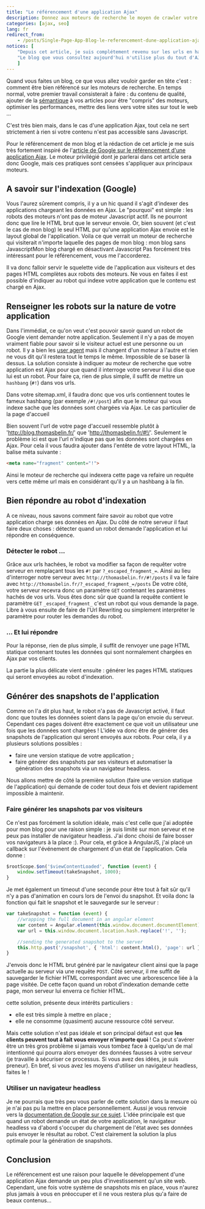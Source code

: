```yaml
---
title: "Le référencement d'une application Ajax"
description: Donnez aux moteurs de recherche le moyen de crawler votre application ajax
categories: [ajax, seo]
lang: fr
redirect_from:
    - /posts/Single-Page-App-Blog-le-referencement-dune-application-ajax/
notices: [
    "Depuis cet article, je suis complétement revenu sur les urls en hashbang au profit des urls HTML5. Aujourd'hui, je ne vous conseille pas d'utiliser les hashbang. Pour comprendre pourquoi je vous invite à lire l'article [passer des url hashbang aux urls HTML5](/p/passer-des-urls-hashbang-au-html5-pushstate/).",
    "Le blog que vous consultez aujourd'hui n'utilise plus du tout d'AJAX pour charger son contenu."
    ]
---
```

Quand vous faites un blog, ce que vous allez vouloir garder en tête c'est : comment être bien référencé sur les moteurs de recherche. En temps normal, votre premier travail consisterait à faire : du contenu de qualité, ajouter de la [sémantique](http://googlewebmastercentral.blogspot.fr/2012/07/on-web-semantics.html) à vos articles pour être "compris" des moteurs, optimiser les performances, mettre des liens vers votre sites sur tout le web ...

C'est très bien mais, dans le cas d'une application Ajax, tout cela ne sert strictement à rien si votre contenu n'est pas accessible sans Javascript.

Pour le référencement de mon blog et la rédaction de cet article je me suis très fortement inspiré de l'[article de Google sur le référencement d'une application Ajax](https://developers.google.com/webmasters/ajax-crawling/). Le moteur privilégié dont je parlerai dans cet article sera donc Google, mais ces pratiques sont censées s'appliquer aux principaux moteurs.

## A savoir sur l'indexation (Google)

Vous l'aurez sûrement compris, il y a un hic quand il s'agit d'indexer des applications chargeant les données en Ajax. Le "pourquoi" est simple : les robots des moteurs n'ont pas de moteur Javascript actif. Ils ne pourront donc que lire le HTML brut que le serveur envoie. Or, bien souvent (et c'est le cas de mon blog) le seul HTML pur qu'une application Ajax envoie est le layout global de l'application.
Voila ce que verrait un moteur de recherche qui visiterait n'importe laquelle des pages de mon blog :
mon blog sans JavascriptMon blog chargé en désactivant Javascript
Pas forcément très intéressant pour le référencement, vous me l'accorderez.

Il va donc falloir servir le squelette vide de l'application aux visiteurs et des pages HTML complètes aux robots des moteurs. Ne vous en faites il est possible d'indiquer au robot qui indexe votre application que le contenu est chargé en Ajax.

## Renseigner les robots sur la nature de votre application

Dans l'immédiat, ce qu'on veut c'est pouvoir savoir quand un robot de Google vient demander notre application. Seulement il n'y a pas de moyen vraiment fiable pour savoir si le visiteur actuel est une personne ou un robot. Il y a bien les [user agent](http://fr.wikipedia.org/wiki/User-Agent) mais il changent d'un moteur à l'autre et rien ne vous dit qu'il restera tout le temps le même. Impossible de se baser là dessus.
La solution consiste à indiquer au moteur de recherche que votre application est Ajax pour que quand il interroge votre serveur il lui dise que lui est un robot. Pour faire ça, rien de plus simple, il suffit de mettre un `hashbang` (`#!`) dans vos urls.

Dans votre sitemap.xml, il faudra donc que vos urls contiennent toutes le fameux hashbang (par exemple `/#!/post`) afin que le moteur qui vous indexe sache que les données sont chargées via Ajax.
Le cas particulier de la page d'accueil

Bien souvent l'url de votre page d'accueil ressemble plutôt à 'http://blog.thomasbelin.fr/' que 'http://thomasbelin.fr/#!/'. Seulement le problème ici est que l'url n'indique pas que les données sont chargées en Ajax. Pour cela il vous faudra ajouter dans l'entête de votre layout HTML, la balise méta suivante :

```html
<meta name="fragment" content="!">
```

Ainsi le moteur de recherche qui indexera cette page va refaire un requête vers cette même url mais en considérant qu'il y a un hashbang à la fin.

## Bien répondre au robot d'indexation

A ce niveau, nous savons comment faire savoir au robot que votre application charge ses données en Ajax. Du côté de notre serveur il faut faire deux choses : détecter quand un robot demande l'application et lui répondre en conséquence.

### Détecter le robot ...

Grâce aux urls hachées, le robot va modifier sa façon de requêter votre serveur en remplaçant tous les `#!` par `?_escaped_fragment_=`. Ainsi au lieu d'interroger notre serveur avec `http://thomasbelin.fr/#!/posts` il va le faire avec `http://thomasbelin.fr/?_escaped_fragment_=/posts`
De votre côté, votre serveur recevra donc un paramètre `GET` contenant les paramètres hachés de vos urls. Vous êtes donc sûr que quand la requête contient le paramètre `GET` `_escaped_fragment_` c'est un robot qui vous demande la page. Libre à vous ensuite de faire de l'Url Rewriting ou simplement interpréter le paramètre pour router les demandes du robot.

### ... Et lui répondre

Pour la réponse, rien de plus simple, il suffit de renvoyer une page HTML statique contenant toutes les données qui sont normalement chargées en Ajax par vos clients.

La partie la plus délicate vient ensuite : générer les pages HTML statiques qui seront envoyées au robot d'indexation.

## Générer des snapshots de l'application

Comme on l'a dit plus haut, le robot n'a pas de Javascript activé, il faut donc que toutes les données soient dans la page qu'on envoie du serveur. Cependant ces pages doivent être exactement ce que voit un utilisateur une fois que les données sont chargées ! L'idée va donc être de générer des snapshots de l'application qui seront envoyés aux robots. Pour cela, il y a plusieurs solutions possibles :

- faire une version statique de votre application ;
- faire générer des snapshots par ses visiteurs et automatiser la génération des snapshots via un navigateur headless.

Nous allons mettre de côté la première solution (faire une version statique de l'application) qui demande de coder tout deux fois et devient rapidement impossible à maintenir.

### Faire générer les snapshots par vos visiteurs

Ce n'est pas forcément la solution idéale, mais c'est celle que j'ai adoptée pour mon blog pour une raison simple : je suis limité sur mon serveur et ne peux pas installer de navigateur headless. J'ai donc choisi de faire bosser vos navigateurs à la place :).
Pour cela, et grâce à AngularJS, j'ai placé un callback sur l'événement de chargement d'un état de l'application. Cela donne :

```javascript
$rootScope.$on('$viewContentLoaded', function (event) {
    window.setTimeout(takeSnapshot, 1000);
}
```

Je met également un timeout d'une seconde pour être tout à fait sûr qu'il n'y a pas d'animation en cours lors de l'envoi du snapshot. Et voila donc la fonction qui fait le snapshot et le sauvegarde sur le serveur :

```javascript
var takeSnapshot = function (event) {
    //wrapping the full document in an angular element
    var content = Angular.element(this.window.document.documentElement);
    var url = this.window.document.location.hash.replace('!', '');

    //sending the generated snapshot to the server
    this.http.post('/snapshot', { 'html': content.html(), 'page': url });
}
```

J'envois donc le HTML brut généré par le navigateur client ainsi que la page actuelle au serveur via une requête `POST`.
Côté serveur, il me suffit de sauvegarder le fichier HTML correspondant avec une arborescence liée à la page visitée. De cette façon quand un robot d'indexation demande cette page, mon serveur lui enverra ce fichier HTML.

cette solution, présente deux intérêts particuliers :

- elle est très simple à mettre en place ;
- elle ne consomme (quasiment) aucune ressource côté serveur.

Mais cette solution n'est pas idéale et son principal défaut est que **les clients peuvent tout à fait vous envoyer n'importe quoi** ! Ca peut s'avérer être un très gros problème si jamais vous tombez face à quelqu'un de mal intentionné qui pourra alors envoyer des données fausses à votre serveur (je travaille à sécuriser ce processus. Si vous avez des idées, je suis preneur). En bref, si vous avez les moyens d'utiliser un navigateur headless, faites le !

### Utiliser un navigateur headless

Je ne pourrais que très peu vous parler de cette solution dans la mesure où je n'ai pas pu la mettre en place personnellement. Aussi je vous renvoie vers la [documentation de Google sur ce sujet](https://developers.google.com/webmasters/ajax-crawling/docs/html-snapshot). L'idée principale est que quand un robot demande un état de votre application, le navigateur headless va d'abord s'occuper du chargement de l'état avec ses données puis envoyer le résultat au robot. C'est clairement la solution la plus optimale pour la génération de snapshots.

## Conclusion

Le référencement est une raison pour laquelle le développement d'une application Ajax demande un peu plus d'investissement qu'un site web. Cependant, une fois votre système de snapshots mis en place, vous n'aurez plus jamais à vous en préoccuper et il ne vous restera plus qu'a faire de beaux contenus...
